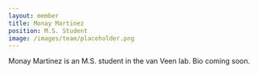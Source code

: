 ```yaml
---
layout: member
title: Monay Martinez
position: M.S. Student
image: /images/team/placeholder.png
---
```


Monay Martinez is an M.S. student in the van Veen lab. Bio coming soon.

